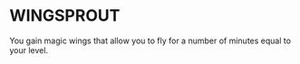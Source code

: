 # WINGSPROUT

You gain magic wings that allow you to fly for a number of minutes equal to your level.